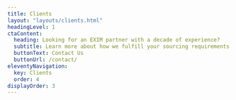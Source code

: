 ```yaml
---
title: Clients
layout: "layouts/clients.html"
headingLevel: 1
ctaContent:
  heading: Looking for an EXIM partner with a decade of experience?
  subtitle: Learn more about how we fulfill your sourcing requirements by leveraging our presence at major gateway ports.
  buttonText: Contact Us
  buttonUrl: /contact/
eleventyNavigation:
  key: Clients
  order: 4
displayOrder: 3
---
```

